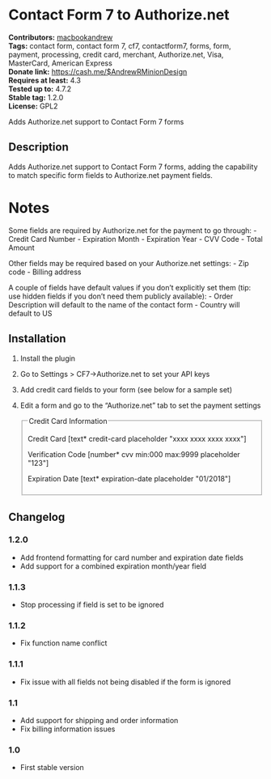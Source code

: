 # Contact Form 7 to Authorize.net #
**Contributors:** [macbookandrew](https://profiles.wordpress.org/macbookandrew)  
**Tags:** contact form, contact form 7, cf7, contactform7, forms, form, payment, processing, credit card, merchant, Authorize.net, Visa, MasterCard, American Express  
**Donate link:** https://cash.me/$AndrewRMinionDesign  
**Requires at least:** 4.3  
**Tested up to:** 4.7.2  
**Stable tag:** 1.2.0  
**License:** GPL2  

Adds Authorize.net support to Contact Form 7 forms

## Description ##
Adds Authorize.net support to Contact Form 7 forms, adding the capability to match specific form fields to Authorize.net payment fields.

# Notes #
Some fields are required by Authorize.net for the payment to go through:
    - Credit Card Number
    - Expiration Month
    - Expiration Year
    - CVV Code
    - Total Amount

Other fields may be required based on your Authorize.net settings:
    - Zip code
    - Billing address

A couple of fields have default values if you don’t explicitly set them (tip: use hidden fields if you don’t need them publicly available):
    - Order Description will default to the name of the contact form
    - Country will default to US

## Installation ##
1. Install the plugin
1. Go to Settings > CF7→Authorize.net to set your API keys
1. Add credit card fields to your form (see below for a sample set)
1. Edit a form and go to the “Authorize.net” tab to set the payment settings


	<fieldset>
	<legend>Credit Card Information</legend>
	
	<p><label class="required" for="credit-card">Credit Card</label>
	[text* credit-card placeholder "xxxx xxxx xxxx xxxx"]</p>
	
	<p><label class="required" for="cvv">Verification Code</label>
	[number* cvv min:000 max:9999 placeholder "123"]</p>
	
	<p><label class="required" for="expiration-date">Expiration Date</label>
	[text* expiration-date placeholder "01/2018"]</p>
	
	</fieldset>


## Changelog ##

### 1.2.0 ###
 - Add frontend formatting for card number and expiration date fields
 - Add support for a combined expiration month/year field

### 1.1.3 ###
 - Stop processing if field is set to be ignored

### 1.1.2 ###
 - Fix function name conflict

### 1.1.1 ###
 - Fix issue with all fields not being disabled if the form is ignored

### 1.1 ###
 - Add support for shipping and order information
 - Fix billing information issues

### 1.0 ###
 - First stable version
